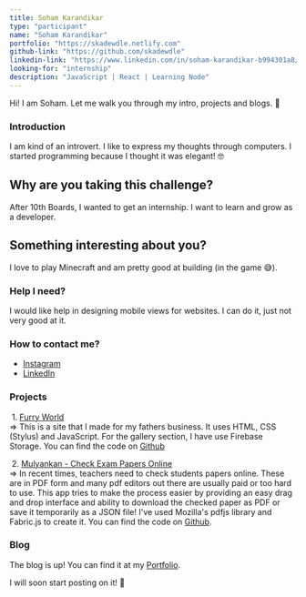 ```yaml
---
title: Soham Karandikar
type: "participant"
name: "Soham Karandikar"
portfolio: "https://skadewdle.netlify.com"
github-link: "https://github.com/skadewdle"
linkedin-link: "https://www.linkedin.com/in/soham-karandikar-b994301a8/"
looking-for: "internship"
description: "JavaScript | React | Learning Node"
---
```


Hi! I am Soham. Let me walk you through my intro, projects and blogs. 🙂

### Introduction

I am kind of an introvert. I like to express my thoughts through computers.
I started programming because I thought it was elegant! 🤓

## Why are you taking this challenge?

After 10th Boards, I wanted to get an internship.
I want to learn and grow as a developer.

## Something interesting about you?

I love to play Minecraft and am pretty good at building (in the game 😅).

### Help I need?

I would like help in designing mobile views for websites.
I can do it, just not very good at it.

### How to contact me?

- <a href="https://instagram.com/s.k.a.d.e.w.d.l.e/" target="_blank">Instagram</a>
- <a href="https://www.linkedin.com/in/soham-karandikar-b994301a8/" target="_blank">LinkedIn</a>

### Projects

&nbsp;1. <a href="https://mulyankan.netlify.app" target="_blank">Furry World</a> \
=> This is a site that I made for my fathers business. It uses HTML, CSS (Stylus) and JavaScript. For the gallery section, I have use Firebase Storage. You can find the code on <a href="https://github.com/skadewdle/dog-app" target="_blank">Github</a>

&nbsp;2. <a href="https://mulyankan.netlify.app" target="_blank">Mulyankan - Check Exam Papers Online</a> \
=> In recent times, teachers need to check students papers online. These are in PDF form and many pdf editors out there are usually paid or too hard to use. This app tries to make the process easier by providing an easy drag and drop interface and ability to download the checked paper as PDF or save it temporarily as a JSON file! I've used Mozilla's pdfjs library and Fabric.js to create it. You can find the code on <a href="https://github.com/skadewdle/mulyankan" target="_blank">Github</a>.

<!---
My projects:

#### binder: tinder for books

_description_ do you wish to meet people who have read the same book so that you can talk hours about the same book? Try this.

_stack_ Made in React with hooks and context. This is written in typescript. Backend is powered by Express and MongoDB.

_hosted link_ https://binder.netlify.com

_github link_ https://github.com/tanaypratap/binder

#### another project

_description_

_stack_
-->

### Blog

The blog is up! You can find it at my <a href="https://skadewdle.netlify.app" target="_blank">Portfolio</a>.

I will soon start posting on it! 🙌
